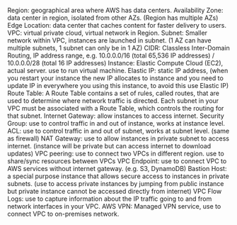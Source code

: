 Region: geographical area where AWS has data centers.
Availability Zone: data center in region, isolated from other AZs. (Region has multiple AZs)
Edge Location: data center that caches content for faster delivery to users.
VPC: virtual private cloud, virtual network in Region.
Subnet: Smaller network within VPC, instances are launched in subnet.
(1 AZ can have multiple subnets, 1 subnet can only be in 1 AZ)
CIDR: Classless Inter-Domain Routing, IP address range, e.g. 10.0.0.0/16 (total 65,536 IP addresses) / 10.0.0.0/28 (total 16 IP addresses)
Instance: Elastic Compute Cloud (EC2), actual server. use to run virtual machine.
Elastic IP: static IP address, (when you restart your instance the new IP allocates to instance and you need to update IP in everywhere you using this instance, to avoid this use Elastic IP)
Route Table: A Route Table contains a set of rules, called routes, that are used to determine where network traffic is directed. Each subnet in your VPC must be associated with a Route Table, which controls the routing for that subnet.
Internet Gateway: allow instances to access internet.
Security Group: use to control traffic in and out of instance, works at instance level.
ACL: use to control traffic in and out of subnet, works at subnet level. (same as firewall)
NAT Gateway: use to allow instances in private subnet to access internet. (instance will be private but can access internet to download updates)
VPC peering: use to connect two VPCs in different region. use to share/sync resources between VPCs
VPC Endpoint: use to connect VPC to AWS services without internet gateway. (e.g. S3, DynamoDB)
Bastion Host: a special purpose instance that allows secure access to instances in private subnets. (use to access private instances by jumping from public instance but private instance cannot be accessed directly from internet)
VPC Flow Logs: use to capture information about the IP traffic going to and from network interfaces in your VPC.
AWS VPN: Managed VPN service, use to connect VPC to on-premises network.
